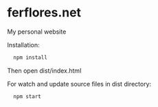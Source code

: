 # ferflores.net

My personal website

Installation:
```js
  npm install
```
Then open dist/index.html

For watch and update source files in dist directory:
```js
  npm start
```
